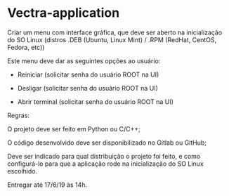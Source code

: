 # Vectra-application


Criar um menu com interface gráfica, que deve ser aberto na inicialização do SO Linux (distros .DEB (Ubuntu, Linux Mint) / .RPM (RedHat, CentOS, Fedora, etc))

 

Este menu deve dar as seguintes opções ao usuário:

- Reiniciar (solicitar senha do usuário ROOT na UI)

- Desligar (solicitar senha do usuário ROOT na UI)

- Abrir terminal (solicitar senha do usuário ROOT na UI)


Regras:

O projeto deve ser feito em Python ou C/C++;

O código desenvolvido deve ser disponibilizado no Gitlab ou GitHub;

Deve ser indicado para qual distribuição o projeto foi feito, e como configurá-lo para que a aplicação rode na inicialização do SO Linux escolhido.

 

Entregar até 17/6/19 às 14h.

